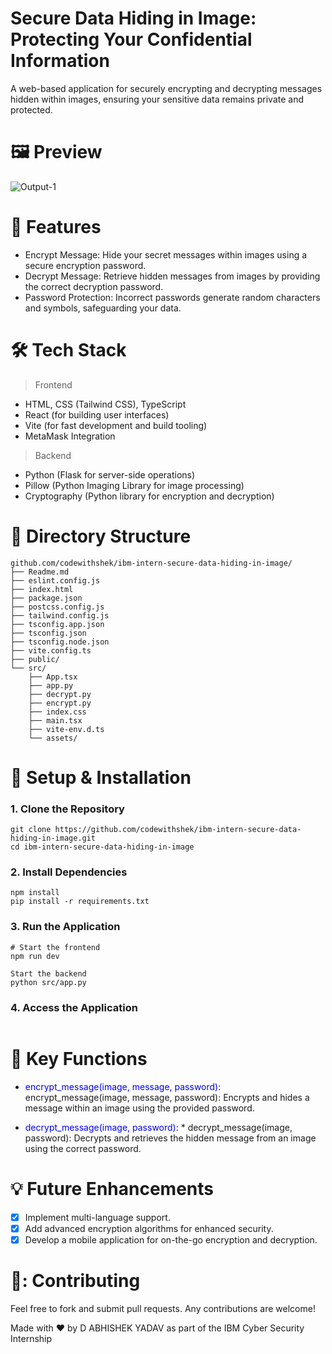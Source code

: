 # Secure Data Hiding in Image: Protecting Your Confidential Information
A web-based application for securely encrypting and decrypting messages hidden within images, ensuring your sensitive data remains private and protected.

# 🖼️ Preview
![Output-1](https://github.com/user-attachments/assets/3fe24afb-6f08-4ea0-bbb6-7f4869c44f43)

# 🚀 Features
* Encrypt Message: Hide your secret messages within images using a secure encryption password.
* Decrypt Message: Retrieve hidden messages from images by providing the correct decryption password.
* Password Protection: Incorrect passwords generate random characters and symbols, safeguarding your data.

# 🛠 Tech Stack
> Frontend

* HTML, CSS (Tailwind CSS), TypeScript
* React (for building user interfaces)
* Vite (for fast development and build tooling)
* MetaMask Integration


> Backend

* Python (Flask for server-side operations)
* Pillow (Python Imaging Library for image processing)
* Cryptography (Python library for encryption and decryption)


# 📂 Directory Structure
```
github.com/codewithshek/ibm-intern-secure-data-hiding-in-image/
├── Readme.md
├── eslint.config.js
├── index.html
├── package.json
├── postcss.config.js
├── tailwind.config.js
├── tsconfig.app.json
├── tsconfig.json
├── tsconfig.node.json
├── vite.config.ts
├── public/
└── src/
    ├── App.tsx
    ├── app.py
    ├── decrypt.py
    ├── encrypt.py
    ├── index.css
    ├── main.tsx
    ├── vite-env.d.ts
    └── assets/
```
# 📌 Setup & Installation
### 1. Clone the Repository
```
git clone https://github.com/codewithshek/ibm-intern-secure-data-hiding-in-image.git
cd ibm-intern-secure-data-hiding-in-image
```
### 2. Install Dependencies
```
npm install
pip install -r requirements.txt
```
### 3. Run the Application
```
# Start the frontend
npm run dev

Start the backend
python src/app.py
```

### 4. Access the Application
```Open your browser and navigate to generated custom url like http://localhost:5173/ to start using the secure data hiding tool.
```

# 📜 Key Functions

* <span style="color:blue">encrypt_message(image, message, password):</span> encrypt_message(image, message, password): Encrypts and hides a message within an image using the provided password.

* <span style="color:blue">decrypt_message(image, password):</span> * decrypt_message(image, password): Decrypts and retrieves the hidden message from an image using the correct password.

# 💡 Future Enhancements
- [x] Implement multi-language support.
- [x] Add advanced encryption algorithms for enhanced security.
- [x] Develop a mobile application for on-the-go encryption and decryption.

# 🤝: Contributing
Feel free to fork and submit pull requests. Any contributions are welcome!

Made with ❤️ by D ABHISHEK YADAV as part of the IBM Cyber Security Internship
